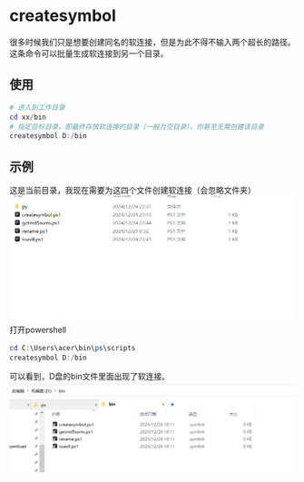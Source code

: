 # createsymbol
很多时候我们只是想要创建同名的软连接，但是为此不得不输入两个超长的路径。  
这条命令可以批量生成软连接到另一个目录。  

## 使用
```ps1
# 进入到工作目录
cd xx/bin
# 指定目标目录，即最终存放软连接的目录（一般为空目录），你甚至无需创建该目录
createsymbol D:/bin
```

## 示例
这是当前目录，我现在需要为这四个文件创建软连接（会忽略文件夹）
![alt text](img/image.png)
打开powershell
```ps1
cd C:\Users\acer\bin\ps\scripts
createsymbol D:/bin
```
可以看到，D盘的bin文件里面出现了软连接。  
![alt text](img/image-1.png)
